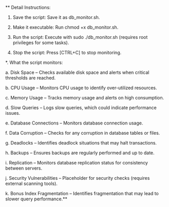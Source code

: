 ** Detail Instructions:


1. Save the script: Save it as db_monitor.sh.

2. Make it executable: Run chmod +x db_monitor.sh.

3. Run the script: Execute with sudo ./db_monitor.sh (requires root privileges for some tasks).

4. Stop the script: Press [CTRL+C] to stop monitoring.


*. What the script monitors:

  a. Disk Space – Checks available disk space and alerts when critical thresholds are reached.

  b. CPU Usage – Monitors CPU usage to identify over-utilized resources.

  c. Memory Usage – Tracks memory usage and alerts on high consumption.

  d. Slow Queries – Logs slow queries, which could indicate performance issues.

  e. Database Connections – Monitors database connection usage.

  f. Data Corruption – Checks for any corruption in database tables or files.

  g. Deadlocks – Identifies deadlock situations that may halt transactions.

  h. Backups – Ensures backups are regularly performed and up to date.

  i. Replication – Monitors database replication status for consistency between servers.

  j. Security Vulnerabilities – Placeholder for security checks (requires external scanning tools).

  k. Bonus Index Fragmentation – Identifies fragmentation that may lead to slower query performance.**


  
